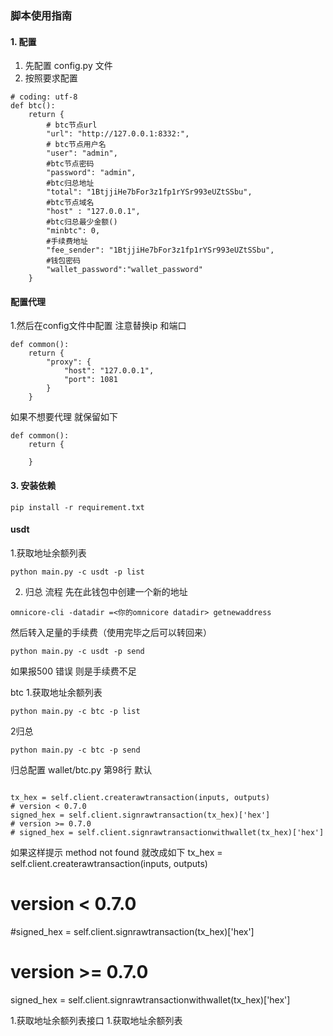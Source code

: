 ### 脚本使用指南

#### 1. 配置
1. 先配置 config.py 文件
2. 按照要求配置
```
# coding: utf-8
def btc():
    return {
        # btc节点url
        "url": "http://127.0.0.1:8332:",
        # btc节点用户名
        "user": "admin",
        #btc节点密码
        "password": "admin",
        #btc归总地址
        "total": "1BtjjiHe7bFor3z1fp1rYSr993eUZtSSbu",
        #btc节点域名
        "host" : "127.0.0.1",
        #btc归总最少金额()
        "minbtc": 0,
        #手续费地址
        "fee_sender": "1BtjjiHe7bFor3z1fp1rYSr993eUZtSSbu",
        #钱包密码
        "wallet_password":"wallet_password"
    }
```


#### 配置代理

1.然后在config文件中配置
注意替换ip 和端口
```
def common():
    return {
        "proxy": {
            "host": "127.0.0.1",
            "port": 1081
        }
    }
```
如果不想要代理
就保留如下
```
def common():
    return {
        
    }
```
#### 3. 安装依赖
```
pip install -r requirement.txt
```
#### usdt
1.获取地址余额列表
```
python main.py -c usdt -p list
```
2. 归总
流程
先在此钱包中创建一个新的地址
```
omnicore-cli -datadir =<你的omnicore datadir> getnewaddress
```
然后转入足量的手续费（使用完毕之后可以转回来）
```
python main.py -c usdt -p send
```
如果报500 错误  则是手续费不足




btc
1.获取地址余额列表
```
python main.py -c btc -p list
```
2归总
```
python main.py -c btc -p send
```

归总配置
wallet/btc.py 第98行 默认
```

tx_hex = self.client.createrawtransaction(inputs, outputs)
# version < 0.7.0
signed_hex = self.client.signrawtransaction(tx_hex)['hex']
# version >= 0.7.0
# signed_hex = self.client.signrawtransactionwithwallet(tx_hex)['hex']
```

如果这样提示 method not found 就改成如下
tx_hex = self.client.createrawtransaction(inputs, outputs)
# version < 0.7.0
#signed_hex = self.client.signrawtransaction(tx_hex)['hex']
# version >= 0.7.0
signed_hex = self.client.signrawtransactionwithwallet(tx_hex)['hex']

1.获取地址余额列表接口
1.获取地址余额列表
